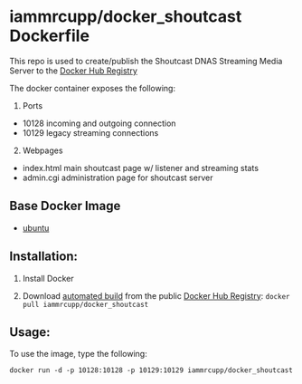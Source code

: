 # iammrcupp/docker_shoutcast Dockerfile

This repo is used to create/publish the Shoutcast DNAS Streaming Media Server to the [Docker Hub Registry](https://registry.hub.docker.com/)

The docker container exposes the following:

1. Ports
  * 10128	incoming and outgoing connection
  * 10129	legacy streaming connections

2. Webpages
  * index.html	main shoutcast page w/ listener and streaming stats
  * admin.cgi	administration page for shoutcast server


## Base Docker Image
- [ubuntu](https://registry.hub.docker.com/_/ubuntu/)


## Installation:

1.  Install Docker

2.  Download [automated build](http://registry.hub.docker.com/u/iammrcupp/shoutcast_128k) from the public [Docker Hub Registry](https://registry.hub.docker.com/): `docker pull iammrcupp/docker_shoutcast`


##  Usage:

To use the image, type the following:
```
docker run -d -p 10128:10128 -p 10129:10129 iammrcupp/docker_shoutcast
```

